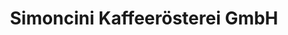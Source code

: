 ---
title: "Simoncini Kaffeerösterei GmbH"
url: /borken/simoncini-kaffeeroesterei-gmbh/
shop: Kaffee
---